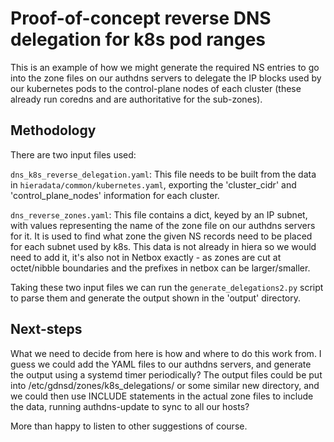 # Proof-of-concept reverse DNS delegation for k8s pod ranges

This is an example of how we might generate the required NS entries to 
go into the zone files on our authdns servers to delegate the IP blocks 
used by our kubernetes pods to the control-plane nodes of each cluster 
(these already run coredns and are authoritative for the sub-zones).

## Methodology

There are two input files used:

`dns_k8s_reverse_delegation.yaml`: This file needs to be built from the 
data in `hieradata/common/kubernetes.yaml`, exporting the 'cluster_cidr' 
and 'control_plane_nodes' information for each cluster.

`dns_reverse_zones.yaml`: This file contains a dict, keyed by an IP subnet,
with values representing the name of the zone file on our authdns servers 
for it.  It is used to find what zone the given NS records need to be 
placed for each subnet used by k8s.  This data is not already in hiera so 
we would need to add it, it's also not in Netbox exactly - as zones are cut 
at octet/nibble boundaries and the prefixes in netbox can be larger/smaller.

Taking these two input files we can run the `generate_delegations2.py` 
script to parse them and generate the output shown in the 'output' directory.

## Next-steps

What we need to decide from here is how and where to do this work from.  I 
guess we could add the YAML files to our authdns servers, and generate the 
output using a systemd timer periodically?  The output files could be 
put into /etc/gdnsd/zones/k8s_delegations/ or some similar new directory, 
and we could then use INCLUDE statements in the actual zone files to 
include the data, running authdns-update to sync to all our hosts?

More than happy to listen to other suggestions of course.
